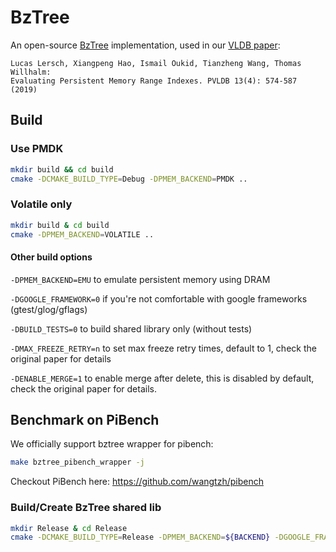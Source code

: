 # BzTree
An open-source [BzTree](https://dl.acm.org/citation.cfm?id=3164147) implementation, used in our [VLDB paper](http://www.vldb.org/pvldb/vol13/p574-lersch.pdf):

```
Lucas Lersch, Xiangpeng Hao, Ismail Oukid, Tianzheng Wang, Thomas Willhalm:
Evaluating Persistent Memory Range Indexes. PVLDB 13(4): 574-587 (2019)
```

## Build

### Use PMDK

```bash
mkdir build && cd build
cmake -DCMAKE_BUILD_TYPE=Debug -DPMEM_BACKEND=PMDK ..
```

### Volatile only

```bash
mkdir build & cd build
cmake -DPMEM_BACKEND=VOLATILE ..
```

#### Other build options
`-DPMEM_BACKEND=EMU` to emulate persistent memory using DRAM

`-DGOOGLE_FRAMEWORK=0` if you're not comfortable with google frameworks (gtest/glog/gflags)

`-DBUILD_TESTS=0` to build shared library only (without tests)

`-DMAX_FREEZE_RETRY=n` to set max freeze retry times, default to 1, check the original paper for details

`-DENABLE_MERGE=1` to enable merge after delete, this is disabled by default, check the original paper for details.

## Benchmark on PiBench

We officially support bztree wrapper for pibench:

```bash
make bztree_pibench_wrapper -j
```

Checkout PiBench here: https://github.com/wangtzh/pibench

### Build/Create BzTree shared lib

```bash
mkdir Release & cd Release
cmake -DCMAKE_BUILD_TYPE=Release -DPMEM_BACKEND=${BACKEND} -DGOOGLE_FRAMEWORK=0 -DBUILD_TESTS=0 ..
```
